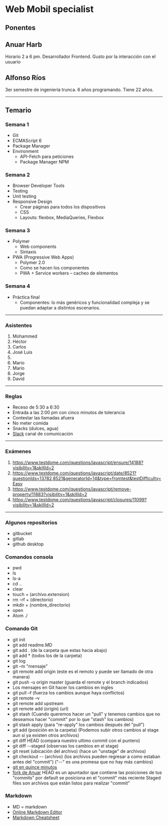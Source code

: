 # Web Mobil specialist

## Ponentes

## Anuar Harb
Horario 2 a 6 pm.
Desarrollador Frontend. Gusto por la interacción con el usuario

## Alfonso Ríos
3er semestre de ingeniería trunca. 6 años programando. Tiene 22 años.

****

## Temario

### Semana 1
- Git
- ECMAScript 6
- Package Manager
- Environment
  * API-Fetch para peticiones
  * Package Manager NPM

### Semana 2
- Browser Developer Tools
- Testing
- Unit testing
- Responsive Design
  * Crear páginas para todos los dispositivos
  * CSS
  * Layouts: flexbox, MediaQueries, Flexbox

### Semana 3
- Polymer
  * Web components
  * Sintaxis
- PWA (Progressive Web Apps)
  * Polymer 2.0
  * Como se hacen los componentes
  * PWA +  Service workers – cacheo de elementos

### Semana 4
- Práctica final
  * Componentes: lo más genéricos y funcionalidad compleja y se puedan adaptar a distintos escenarios.

****

### Asistentes

1. Mohammed
2. Héctor
3. Carlos
4. José Luis
5.  
7. Mario
8. Mario
9. Jorge
10. David

****

### Reglas

* Receso de 5:30 a 6:30
* Entrada a las 2:00 pm con cinco minutos de tolerancia
* Contestar las llamadas afuera
* No meter comida
* Snacks (dulces, agua)
* [Slack](https://slack.com/intl/es) canal de comunicación


****

### Exámenes

1. https://www.testdome.com/questions/javascript/ensure/14188?visibility=1&skillId=2
2. https://www.testdome.com/questions/javascript/date/8521?questionIds=13782,8521&generatorId=14&type=fromtest&testDifficulty=Easy
3. https://www.testdome.com/questions/javascript/remove-property/11883?visibility=1&skillId=2
4. https://www.testdome.com/questions/javascript/closures/11099?visibility=1&skillId=2

****
### Algunos repositorios
* gitbucket
* gitlab
* github desktop

### Comandos consola
* pwd
* ls
* ls-a
* cd ..
* clear
* touch + (archivo.extension)
* rm -rf + (directorio)
* mkdir + (nombre_directorio)
* open
* Atom ./

### Comando Git
* git init
* git add readme.MD
* git add . (de la carpeta que estas hacia abajo)
* git add * (todos los de la carpeta)
* git log
* git –m "mensaje"
* git remote add origin (este es el remoto y puede ser llamado de otra manera)
* git push -u origin master (guarda el remote y el branch indicados)
* Los mensajes en Git hacer los cambios en ingles
* git pull –f (fuerza los cambios aunque haya conflictos)
* git remote –v
* git remote add upstream
* git remote add (origin) (url)
* git stash (Cuando queremos hacer un "pull" y tenemos cambios que no deseamos hacer "commit" por lo que "stash" los cambios)
* git stash apply (para "re-apply" los cambios después del "pull")
* git add (posición en la carpeta) (Podemos subir otros cambios al stage aun si ya existen otros archivos)
* git diff HEAD (compara nuestro ultimo commit con el puntero)
* git diff --staged (observas los cambios en el stage)
* git reset (ubicación del archivo) (hace un "unstage" de archivos)
* git checkout -- (archivo) (los archivos pueden regresar a como estaban antes del "commit") ("--" es una promesa que no hay más cambios)
* [git en quince minutos](https://try.github.io/levels/1/challenges/1)
* [fork de Anuar](https://github.com/AnuarHarb/course-may-2018)
HEAD es un apuntador que contiene las posiciones de tus "commits" por default se posiciona en el "commit" más reciente
Staged files son archivos que están listos para realizar "commit"


### Markdown
* MD = markdown
* [Online Markdown Editor](https://dillinger.io)
* [Markdown Cheatsheet](https://github.com/adam-p/markdown-here/wiki/Markdown-Cheatsheet)

